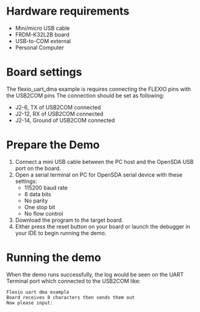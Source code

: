 Hardware requirements
===================
- Mini/micro USB cable
- FRDM-K32L2B board
- USB-to-COM external
- Personal Computer

Board settings
============
The flexio_uart_dma example is requires connecting the FLEXIO pins with the USB2COM pins
The connection should be set as following:
- J2-6, TX of USB2COM connected
- J2-12, RX of USB2COM connected
- J2-14, Ground of USB2COM connected

Prepare the Demo
===============
1.  Connect a mini USB cable between the PC host and the OpenSDA USB port on the board.
2.  Open a serial terminal on PC for OpenSDA serial device with these settings:
    - 115200 baud rate
    - 8 data bits
    - No parity
    - One stop bit
    - No flow control
3.  Download the program to the target board.
4.  Either press the reset button on your board or launch the debugger in your IDE to begin running the demo.

Running the demo
===============
When the demo runs successfully, the log would be seen on the UART Terminal port which connected to the USB2COM like:

~~~~~~~~~~~~~~~~~~~~~
Flexio uart dma example
Board receives 8 characters then sends them out
Now please input:
~~~~~~~~~~~~~~~~~~~~~
